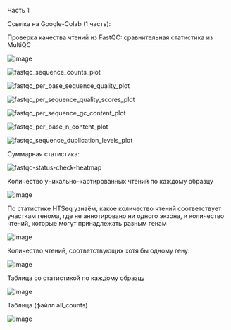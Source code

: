 Часть 1

Ссылка на Google-Colab (1 часть): 

Проверка качества чтений из FastQC: сравнительная статистика из MultiQC

![image](https://user-images.githubusercontent.com/93254228/143735315-81953ada-b85f-44c6-8b3a-b73e44f18ca0.png)

![fastqc_sequence_counts_plot](https://user-images.githubusercontent.com/93254228/143735336-d03a21fe-dc4b-4a1b-b55b-7c265e14cb42.png)

![fastqc_per_base_sequence_quality_plot](https://user-images.githubusercontent.com/93254228/143735353-e8a498ec-d81f-4613-9430-86da4dff5d2a.png)

![fastqc_per_sequence_quality_scores_plot](https://user-images.githubusercontent.com/93254228/143735374-ea6c93c2-953d-4406-84ff-3185dabe697d.png)

![fastqc_per_sequence_gc_content_plot](https://user-images.githubusercontent.com/93254228/143735386-a091a948-d915-4b96-9fbf-02179f931d80.png)

![fastqc_per_base_n_content_plot](https://user-images.githubusercontent.com/93254228/143735399-4cc74556-51b1-4eb1-b78e-21930bb5ece6.png)

![fastqc_sequence_duplication_levels_plot](https://user-images.githubusercontent.com/93254228/143735417-f8a9679f-5ceb-48ba-a2bf-aa5cf31cd6de.png)


Суммарная статистика:

![fastqc-status-check-heatmap](https://user-images.githubusercontent.com/93254228/143735445-4281022e-e9e8-4086-a3d5-fc435d0d50b8.png)

Количество уникально-картированных чтений по каждому образцу

![image](https://user-images.githubusercontent.com/93254228/143763500-a3b21a81-1052-46e7-b4a9-88d68e6abf80.png)

По статистике HTSeq узнаём, какое количество чтений соответствует участкам генома, где не аннотировано ни одного экзона, и количество чтений, которые могут принадлежать разным генам

![image](https://user-images.githubusercontent.com/93254228/143766757-84574012-a12a-4b2e-93ae-14af7d28eef2.png)

Количество чтений, соответствующих хотя бы одному гену:

![image](https://user-images.githubusercontent.com/93254228/143766822-3802748a-799b-4add-b4dc-1588e35432dc.png)

Таблица со статистикой по каждому образцу

![image](https://user-images.githubusercontent.com/93254228/143764707-f1be9a2d-22d0-47dc-a24a-42a5faca5c67.png)

Таблица (файлл all_counts)

![image](https://user-images.githubusercontent.com/93254228/143766890-960d608f-5d10-4151-9bb7-a6de4e58826c.png)
